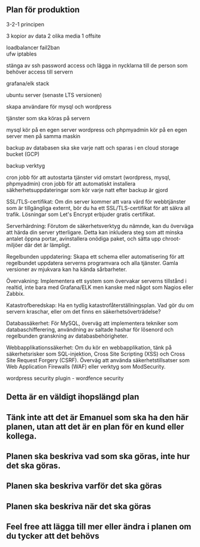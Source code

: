 ## Plan för produktion


3-2-1 principen

3 kopior av data
2 olika media
1 offsite

loadbalancer
fail2ban    
ufw 
iptables

stänga av ssh password access och lägga in nycklarna till de person som behöver access till servern

grafana/elk stack

ubuntu server (senaste LTS versionen)

skapa användare för mysql och wordpress

tjänster som ska köras på servern

mysql kör på en egen server
wordpress och phpmyadmin kör på en egen server men på samma maskin

backup av databasen ska ske varje natt och sparas i en cloud storage bucket (GCP)

backup verktyg

cron jobb för att autostarta tjänster vid omstart (wordpress, mysql, phpmyadmin)
cron jobb för att automatiskt installera säkherhetsuppdateringar som kör varje natt efter backup är gjord

SSL/TLS-certifikat: Om din server kommer att vara värd för webbtjänster som är tillgängliga externt, bör du ha ett SSL/TLS-certifikat för att säkra all trafik. Lösningar som Let's Encrypt erbjuder gratis certifikat.

Serverhärdning: Förutom de säkerhetsverktyg du nämnde, kan du överväga att härda din server ytterligare. Detta kan inkludera steg som att minska antalet öppna portar, avinstallera onödiga paket, och sätta upp chroot-miljöer där det är lämpligt.

Regelbunden uppdatering: Skapa ett schema eller automatisering för att regelbundet uppdatera serverns programvara och alla tjänster. Gamla versioner av mjukvara kan ha kända sårbarheter.

Övervakning: Implementera ett system som övervakar serverns tillstånd i realtid, inte bara med Grafana/ELK men kanske med något som Nagios eller Zabbix.

Katastrofberedskap: Ha en tydlig katastrofåterställningsplan. Vad gör du om servern kraschar, eller om det finns en säkerhetsöverträdelse?

Databassäkerhet: För MySQL, överväg att implementera tekniker som databaschifferering, användning av saltade hashar för lösenord och regelbunden granskning av databasbehörigheter.

Webbapplikationssäkerhet: Om du kör en webbapplikation, tänk på säkerhetsrisker som SQL-injektion, Cross Site Scripting (XSS) och Cross Site Request Forgery (CSRF). Överväg att använda säkerhetstillsatser som Web Application Firewalls (WAF) eller verktyg som ModSecurity.

wordpress security plugin - wordfence security 

## Detta är en väldigt ihopslängd plan
## Tänk inte att det är Emanuel som ska ha den här planen, utan att det är en plan för en kund eller kollega.
## Planen ska beskriva vad som ska göras, inte hur det ska göras.
## Planen ska beskriva varför det ska göras
## Planen ska beskriva när det ska göras
## Feel free att lägga till mer eller ändra i planen om du tycker att det behövs